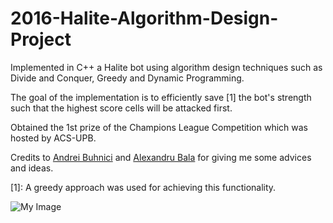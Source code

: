 # 2016-Halite-Algorithm-Design-Project
Implemented in C++ a Halite bot using algorithm design techniques such as Divide and Conquer, Greedy and Dynamic Programming.

The goal of the implementation is to efficiently save [1] the bot's strength such that the highest score cells will be attacked first.

Obtained the 1st prize of the Champions League Competition which was hosted by ACS-UPB.

Credits to [Andrei Buhnici](https://github.com/AndreiBuhnici) and [Alexandru Bala](https://github.com/alex-constantin) for giving me some advices and ideas.

[1]: A greedy approach was used for achieving this functionality.

![My Image](Halite.png)
